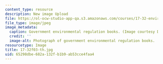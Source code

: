 ```yaml
---
content_type: resource
description: New image Upload
file: https://ol-ocw-studio-app-qa.s3.amazonaws.com/courses/17-32-environmental-politics-and-policy-spring-2003/65298dbe682a132fb1b9ab53cce4faa4_17-32f03-th.jpg
file_type: image/jpeg
image_metadata:
  caption: Government environmental regulation books. (Image courtesy Daniel Bersak.)
  credit: ''
  image-alt: Photograph of government environmental regulation books.
resourcetype: Image
title: 17-32f03-th.jpg
uid: 65298dbe-682a-132f-b1b9-ab53cce4faa4
---
```

